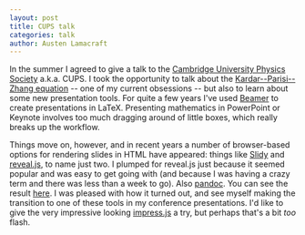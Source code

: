 ```yaml
---
layout: post
title: CUPS talk
categories: talk
author: Austen Lamacraft
---
```


In the summer I agreed to give a talk to the [Cambridge University Physics Society](http://camphysoc.co.uk) a.k.a. CUPS. I took the opportunity to talk about the [Kardar--Parisi--Zhang equation](https://en.wikipedia.org/wiki/Kardar–Parisi–Zhang_equation) -- one of my current obsessions -- but also to learn about some new presentation tools. For quite a few years I've used [Beamer](https://en.wikipedia.org/wiki/Beamer_(LaTeX)) to create presentations in LaTeX. Presenting mathematics in PowerPoint or Keynote involves too much dragging around of little boxes, which really breaks up the workflow.

Things move on, however, and in recent years a number of browser-based options for rendering slides in HTML have appeared: things like [Slidy](https://www.w3.org/Talks/Tools/Slidy) and [reveal.js](http://lab.hakim.se/reveal-js/#/), to name just two. I plumped for reveal.js just because it seemed popular and was easy to get going with (and because I was having a crazy term and there was less than a week to go). Also [pandoc](http://pandoc.org). You can see the result [here](https://austenlamacraft.github.io/Talks/CUPS_KPZ/CUPS_KPZ.html). I was pleased with how it turned out, and see myself making the transition to one of these tools in my conference presentations. I'd like to give the very impressive looking [impress.js](https://github.com/impress/impress.js) a try, but perhaps that's a bit _too_ flash.
